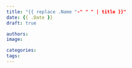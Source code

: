 ```yaml
---
title: "{{ replace .Name "-" " " | title }}"
date: {{ .Date }}
draft: true

authors: 
image: 

categories:
tags:
---
```


